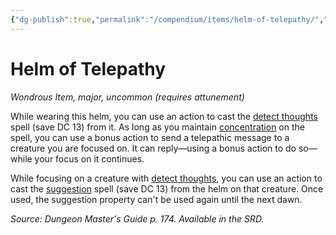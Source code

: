 ```yaml
---
{"dg-publish":true,"permalink":"/compendium/items/helm-of-telepathy/","tags":["compendium/src/5e/dmg","item/attunement/required","item/rarity/uncommon","item/tier/major","item/wondrous"]}
---
```


# Helm of Telepathy
*Wondrous Item, major, uncommon (requires attunement)*  


While wearing this helm, you can use an action to cast the [detect thoughts](compendium/spells/detect-thoughts.md) spell (save DC 13) from it. As long as you maintain [concentration](rules/conditions.md#concentration) on the spell, you can use a bonus action to send a telepathic message to a creature you are focused on. It can reply—using a bonus action to do so—while your focus on it continues.

While focusing on a creature with [detect thoughts](compendium/spells/detect-thoughts.md), you can use an action to cast the [suggestion](compendium/spells/suggestion.md) spell (save DC 13) from the helm on that creature. Once used, the suggestion property can't be used again until the next dawn.

*Source: Dungeon Master's Guide p. 174. Available in the SRD.*